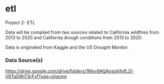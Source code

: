 # etl
Project 2- ETL


Data will be compiled from two sources related to California wildfires from 2013 to 2020 and California drough conditions from 2013 to 2020. 

Data is originated from Kaggle and the US Drought Monitor.


### Data Source(s)
https://drive.google.com/drive/folders/1Mnv9AQAnsckjfqfL2I-V6TqD8hTSrFyf?usp=sharing


